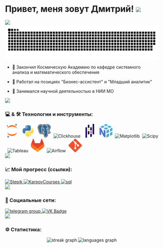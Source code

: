 # Привет, меня зовут Дмитрий! <img src="https://media.giphy.com/media/hvRJCLFzcasrR4ia7z/giphy.gif" width="40">

<img src="https://user-images.githubusercontent.com/73097560/115834477-dbab4500-a447-11eb-908a-139a6edaec5c.gif">

<picture>
  <source media="(prefers-color-scheme: dark)" srcset="https://raw.githubusercontent.com/platane/platane/output/github-contribution-grid-snake-dark.svg">
  <source media="(prefers-color-scheme: light)" srcset="https://raw.githubusercontent.com/platane/platane/output/github-contribution-grid-snake.svg">
  <img alt="github contribution grid snake animation" src="https://raw.githubusercontent.com/platane/platane/output/github-contribution-grid-snake.svg">
</picture>

- 🔭  Закончил Космическую Академию по кафедре системного анализа и математического обеспечения
 
- 🌱  Работал на позициях "Бизнес-ассистент" и "Младший аналитик" 

- 🤔  Занимался научной деятельностью в НИИ МО

<img src="https://user-images.githubusercontent.com/73097560/115834477-dbab4500-a447-11eb-908a-139a6edaec5c.gif"> 

### 💻 & 🛠 Технологии и инструменты: 

<div>
  <img src="https://github.com/devicons/devicon/blob/master/icons/jupyter/jupyter-original.svg" title="Jupyter" alt="Jupyter" width="45" height="45"/>&nbsp
  <img src="https://github.com/devicons/devicon/blob/master/icons/python/python-original.svg" title="Python" alt="Python" width="45" height="45"/>&nbsp
  <img src="https://github.com/devicons/devicon/blob/master/icons/postgresql/postgresql-original.svg" title="Postgresql" alt="Postgresql" width="45" height="45"/>&nbsp
  <img src="assets/icons/clickhouse.svg" title="Clickhouse" alt="Clickhouse" width="45" height="45"/>&nbsp
  <img src="https://github.com/devicons/devicon/blob/master/icons/pandas/pandas-original.svg" title="Pandas" alt="Pandas" width="45" height="45"/>&nbsp
  <img src="https://github.com/devicons/devicon/blob/master/icons/numpy/numpy-original.svg" title="Numpy" alt="Numpy" width="45" height="45"/>&nbsp
  <img src="https://upload.wikimedia.org/wikipedia/commons/0/01/Created_with_Matplotlib-logo.svg" title="Matplotlib" alt="Matplotlib" width="45" height="45"/>&nbsp
  <img src="https://upload.wikimedia.org/wikipedia/commons/b/b2/SCIPY_2.svg" title="Scipy" alt="Scipy" width="45" height="45"/>&nbsp
  <img src="assets/icons/tableau.svg" title="Tableau" alt="Tableau" width="45" height="45"/>&nbsp
  <img src="https://github.com/devicons/devicon/blob/master/icons/gitlab/gitlab-original.svg" title="Gitlab" alt="Gitlab" width="45" height="45"/>&nbsp
  <img src="assets/icons/airflow.svg" title="Airflow" alt="Airflow" width="45" height="45"/>&nbsp
  <img src="https://github.com/devicons/devicon/blob/master/icons/git/git-original.svg" title="Git" alt="Git" width="45" height="45"/>&nbsp
</div>

<img src="https://user-images.githubusercontent.com/73097560/115834477-dbab4500-a447-11eb-908a-139a6edaec5c.gif">

### 📈 Мой прогресс (ссылки):
 <div id="badges">
    <a href="https://stepik.org/users/434117023/profile" target="_blank">
      <img src="assets/icons/stepik.png" width="45" height="45" alt="Stepik" />
    <a href="https://drive.google.com/file/d/1X3LxKDhfx5uRdeJ8jX5y6kA_o_KNb-Je/view?usp=sharing" target="_blank">
      <img src="assets/icons/karpov.png" width="45" height="45" alt="KarpovCourses"/>
    <a href="https://drive.google.com/file/d/1LvGtlvEFW-VuCQ2RpHLrweOt4lfxqOAg/view?usp=sharing" target="_blank">
      <img src="assets/icons/sql.svg" width="45" height="45" alt="sql"/>
    </a>
  </div>

<img src="https://user-images.githubusercontent.com/73097560/115834477-dbab4500-a447-11eb-908a-139a6edaec5c.gif">

### 🤝 Социальные сети:

 <div id="badges">
    <a href="https://t.me/starkkof" target="_blank">
      <img src="https://cdn-icons-png.flaticon.com/512/2111/2111646.png" width="40" height="40" alt="telegram group" />
    <a href="https://vk.com/id279852670" target="_blank">
      <img src="https://cdn-icons-png.flaticon.com/512/145/145813.png" width="40" height="40" alt="VK Badge"/>
    </a>
  </div>

<img src="https://user-images.githubusercontent.com/73097560/115834477-dbab4500-a447-11eb-908a-139a6edaec5c.gif">

### ⚙️ Статистика:

<div align="center">
  <img src="https://streak-stats.demolab.com?user=iDmitryMartynov&locale=en&mode=daily&theme=dark&hide_border=false&border_radius=5&order=3" height="150" alt="streak graph"  />
  <img src="https://github-readme-stats.vercel.app/api/top-langs?username=iDmitryMartynov&locale=en&hide_title=false&layout=compact&card_width=320&langs_count=5&theme=dracula&hide_border=false&order=2" height="150" alt="languages graph"/>
</div>
